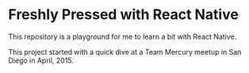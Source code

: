 # Freshly Pressed with React Native

This repository is a playground for me to learn a bit with React Native.

This project started with a quick dive at a Team Mercury meetup in San Diego in April, 2015.
